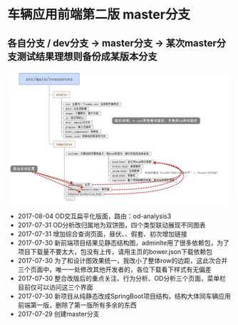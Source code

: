 # 车辆应用前端第二版 master分支
## 各自分支 / dev分支 -> master分支 -> 某次master分支测试结果理想则备份成某版本分支
![第二版静态资源结构图](https://github.com/qqsgtree/bag/blob/master/images/static2.png)
* 2017-08-04 OD交互扁平化版面，路由：od-analysis3
* 2017-07-31 OD分析改归属地为双饼图，四个类型联动展现不同图表
* 2017-07-31 增加综合查询页面，昼伏、、假套、初次增加链接
* 2017-07-30 新前端项目结果见静态结构图，adminlte用了很多依赖包，为了项目下载量不要太大，包没有上传，请用主页的bower.json下载依赖包
* 2017-07-30 为了和设计图效果统一，我改小了整体row的边距，这此次合并三个页面中，唯一一处修改其他开发者的，各位下载看下样式有无偏差
* 2017-07-30 整合改版后的重点关注、行为分析、OD分析三个页面，菜单栏目前仅可以访问这三个界面
* 2017-07-30 新项目从纯静态改成SpringBoot项目结构，结构大体同车辆应用前端第一版，删除了第一版所有多余的东西
* 2017-07-29 创建master分支
